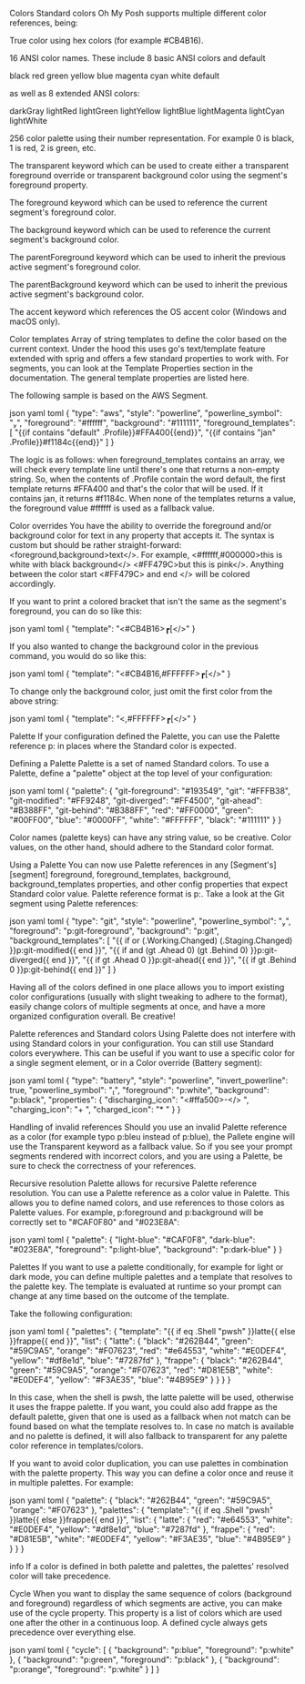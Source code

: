Colors
Standard colors
Oh My Posh supports multiple different color references, being:

True color using hex colors (for example #CB4B16).

16 ANSI color names. These include 8 basic ANSI colors and default

black red green yellow blue magenta cyan white default

as well as 8 extended ANSI colors:

darkGray lightRed lightGreen lightYellow lightBlue lightMagenta lightCyan lightWhite

256 color palette using their number representation. For example 0 is black, 1 is red, 2 is green, etc.

The transparent keyword which can be used to create either a transparent foreground override or transparent background color using the segment's foreground property.

The foreground keyword which can be used to reference the current segment's foreground color.

The background keyword which can be used to reference the current segment's background color.

The parentForeground keyword which can be used to inherit the previous active segment's foreground color.

The parentBackground keyword which can be used to inherit the previous active segment's background color.

The accent keyword which references the OS accent color (Windows and macOS only).

Color templates
Array of string templates to define the color based on the current context. Under the hood this uses go's text/template feature extended with sprig and offers a few standard properties to work with. For segments, you can look at the Template Properties section in the documentation. The general template properties are listed here.

The following sample is based on the AWS Segment.

json
yaml
toml
{
  "type": "aws",
  "style": "powerline",
  "powerline_symbol": "",
  "foreground": "#ffffff",
  "background": "#111111",
  "foreground_templates": [
    "{{if contains \"default\" .Profile}}#FFA400{{end}}",
    "{{if contains \"jan\" .Profile}}#f1184c{{end}}"
  ]
}

The logic is as follows: when foreground_templates contains an array, we will check every template line until there's one that returns a non-empty string. So, when the contents of .Profile contain the word default, the first template returns #FFA400 and that's the color that will be used. If it contains jan, it returns #f1184c. When none of the templates returns a value, the foreground value #ffffff is used as a fallback value.

Color overrides
You have the ability to override the foreground and/or background color for text in any property that accepts it. The syntax is custom but should be rather straight-forward: <foreground,background>text</>. For example, <#ffffff,#000000>this is white with black background</> <#FF479C>but this is pink</>. Anything between the color start <#FF479C> and end </> will be colored accordingly.

If you want to print a colored bracket that isn't the same as the segment's foreground, you can do so like this:

json
yaml
toml
{
  "template": "<#CB4B16>┏[</>"
}

If you also wanted to change the background color in the previous command, you would do so like this:

json
yaml
toml
{
  "template": "<#CB4B16,#FFFFFF>┏[</>"
}

To change only the background color, just omit the first color from the above string:

json
yaml
toml
{
  "template": "<,#FFFFFF>┏[</>"
}

Palette
If your configuration defined the Palette, you can use the Palette reference p:<palette key> in places where the Standard color is expected.

Defining a Palette
Palette is a set of named Standard colors. To use a Palette, define a "palette" object at the top level of your configuration:

json
yaml
toml
{
  "palette": {
    "git-foreground": "#193549",
    "git": "#FFFB38",
    "git-modified": "#FF9248",
    "git-diverged": "#FF4500",
    "git-ahead": "#B388FF",
    "git-behind": "#B388FF",
    "red": "#FF0000",
    "green": "#00FF00",
    "blue": "#0000FF",
    "white": "#FFFFFF",
    "black": "#111111"
  }
}

Color names (palette keys) can have any string value, so be creative. Color values, on the other hand, should adhere to the Standard color format.

Using a Palette
You can now use Palette references in any [Segment's][segment] foreground, foreground_templates, background, background_templates properties, and other config properties that expect Standard color value. Palette reference format is p:<palette key>. Take a look at the Git segment using Palette references:

json
yaml
toml
{
  "type": "git",
  "style": "powerline",
  "powerline_symbol": "",
  "foreground": "p:git-foreground",
  "background": "p:git",
  "background_templates": [
    "{{ if or (.Working.Changed) (.Staging.Changed) }}p:git-modified{{ end }}",
    "{{ if and (gt .Ahead 0) (gt .Behind 0) }}p:git-diverged{{ end }}",
    "{{ if gt .Ahead 0 }}p:git-ahead{{ end }}",
    "{{ if gt .Behind 0 }}p:git-behind{{ end }}"
  ]
}

Having all of the colors defined in one place allows you to import existing color configurations (usually with slight tweaking to adhere to the format), easily change colors of multiple segments at once, and have a more organized configuration overall. Be creative!

Palette references and Standard colors
Using Palette does not interfere with using Standard colors in your configuration. You can still use Standard colors everywhere. This can be useful if you want to use a specific color for a single segment element, or in a Color override (Battery segment):

json
yaml
toml
{
  "type": "battery",
  "style": "powerline",
  "invert_powerline": true,
  "powerline_symbol": "",
  "foreground": "p:white",
  "background": "p:black",
  "properties": {
    "discharging_icon": "<#ffa500>-</> ",
    "charging_icon": "+ ",
    "charged_icon": "* "
  }
}

Handling of invalid references
Should you use an invalid Palette reference as a color (for example typo p:bleu instead of p:blue), the Pallete engine will use the Transparent keyword as a fallback value. So if you see your prompt segments rendered with incorrect colors, and you are using a Palette, be sure to check the correctness of your references.

Recursive resolution
Palette allows for recursive Palette reference resolution. You can use a Palette reference as a color value in Palette. This allows you to define named colors, and use references to those colors as Palette values. For example, p:foreground and p:background will be correctly set to "#CAF0F80" and "#023E8A":

json
yaml
toml
{
  "palette": {
    "light-blue": "#CAF0F8",
    "dark-blue": "#023E8A",
    "foreground": "p:light-blue",
    "background": "p:dark-blue"
  }
}

Palettes
If you want to use a palette conditionally, for example for light or dark mode, you can define multiple palettes and a template that resolves to the palette key. The template is evaluated at runtime so your prompt can change at any time based on the outcome of the template.

Take the following configuration:

json
yaml
toml
{
  "palettes": {
    "template": "{{ if eq .Shell \"pwsh\" }}latte{{ else }}frappe{{ end }}",
    "list": {
      "latte": {
        "black": "#262B44",
        "green": "#59C9A5",
        "orange": "#F07623",
        "red": "#e64553",
        "white": "#E0DEF4",
        "yellow": "#df8e1d",
        "blue": "#7287fd"
      },
      "frappe": {
        "black": "#262B44",
        "green": "#59C9A5",
        "orange": "#F07623",
        "red": "#D81E5B",
        "white": "#E0DEF4",
        "yellow": "#F3AE35",
        "blue": "#4B95E9"
      }
    }
  }
}

In this case, when the shell is pwsh, the latte palette will be used, otherwise it uses the frappe palette. If you want, you could also add frappe as the default palette, given that one is used as a fallback when not match can be found based on what the template resolves to. In case no match is available and no palette is defined, it will also fallback to transparent for any palette color reference in templates/colors.

If you want to avoid color duplication, you can use palettes in combination with the palette property. This way you can define a color once and reuse it in multiple palettes. For example:

json
yaml
toml
{
  "palette": {
    "black": "#262B44",
    "green": "#59C9A5",
    "orange": "#F07623"
  },
  "palettes": {
    "template": "{{ if eq .Shell \"pwsh\" }}latte{{ else }}frappe{{ end }}",
    "list": {
      "latte": {
        "red": "#e64553",
        "white": "#E0DEF4",
        "yellow": "#df8e1d",
        "blue": "#7287fd"
      },
      "frappe": {
        "red": "#D81E5B",
        "white": "#E0DEF4",
        "yellow": "#F3AE35",
        "blue": "#4B95E9"
      }
    }
  }
}

info
If a color is defined in both palette and palettes, the palettes' resolved color will take precedence.

Cycle
When you want to display the same sequence of colors (background and foreground) regardless of which segments are active, you can make use of the cycle property. This property is a list of colors which are used one after the other in a continuous loop. A defined cycle always gets precedence over everything else.

json
yaml
toml
{
  "cycle": [
    {
      "background": "p:blue",
      "foreground": "p:white"
    },
    {
      "background": "p:green",
      "foreground": "p:black"
    },
    {
      "background": "p:orange",
      "foreground": "p:white"
    }
  ]
}